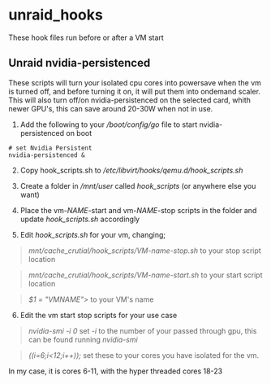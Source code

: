 # unraid_hooks

These hook files run before or after a VM start

## Unraid nvidia-persistenced
These scripts will turn your isolated cpu cores into powersave when the vm is turned off, and before turning it on, it will put them into ondemand scaler.  This will also turn off/on nvidia-persistenced on the selected card, whith newer GPU's, this can save around 20-30W when not in use.

1. Add the following to your */boot/config/go* file to start nvidia-persistenced on boot
```
# set Nvidia Persistent
nvidia-persistenced &
```

2. Copy hook_scripts.sh to */etc/libvirt/hooks/qemu.d/hook_scripts.sh*

3. Create a folder in */mnt/user* called *hook_scripts* (or anywhere else you want)

4. Place the vm-*NAME*-start and vm-*NAME*-stop scripts in the folder and update *hook_scripts.sh* accordingly

5. Edit *hook_scripts.sh* for your vm, changing;

> *mnt/cache_crutial/hook_scripts/VM-name-stop.sh* to your stop script location

> *mnt/cache_crutial/hook_scripts/VM-name-start.sh* to your start script location

> *$1 = "VMNAME">* to your VM's name


6. Edit the vm start stop scripts for your use case

>*nvidia-smi -i 0* set *-i* to the number of your passed through gpu, this can be found running *nvidia-smi*

>*((i=6;i<12;i++));* set these to your cores you have isolated for the vm.

In my case, it is cores 6-11, with the hyper threaded cores 18-23



